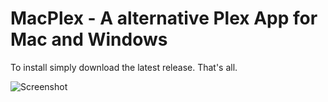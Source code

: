 # MacPlex - A alternative Plex App for Mac and Windows

To install simply download the latest release. That's all.

![Screenshot](https://github.com/simonjenny/MacPlex/raw/master/screenshot.png)
